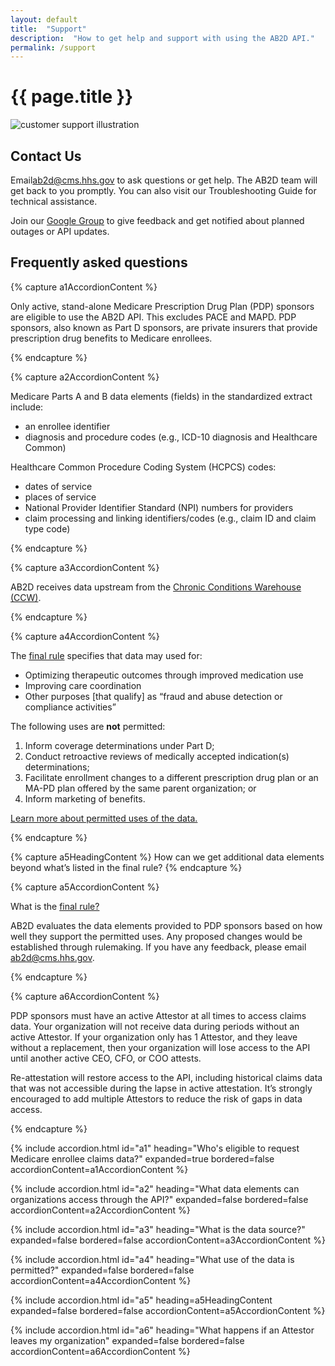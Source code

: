 ```yaml
---
layout: default
title:  "Support"
description:  "How to get help and support with using the AB2D API."
permalink: /support
---
```


# {{ page.title }}

<div class="grid-row grid-gap-4 desktop:grid-gap-6 padding-y-4 flex-align-center">
  <div class="tablet:grid-col tablet:order-2">
    <img src="{{ '/assets/img/experts.svg' | relative_url }}" alt="customer support illustration" />
  </div>
  <div class="tablet:grid-col tablet:order-1">
    <h2>Contact Us</h2>
    <p>
      Email<a href="mailto:ab2d@cms.hhs.gov">ab2d@cms.hhs.gov</a> to ask questions or get help. The AB2D team will get back to you promptly. You can also visit our Troubleshooting Guide for technical assistance.
    </p>
    <p>
      Join our <a href="https://groups.google.com/u/0/g/cms-ab2d-api">Google Group</a> to give feedback and get notified about planned outages or API updates.
    </p>
  </div>
</div>

## Frequently asked questions

<div class="padding-top-4"></div>

{% capture a1AccordionContent %}
<p>
Only active, stand-alone Medicare Prescription Drug Plan (PDP) sponsors are eligible to use the AB2D API. This excludes PACE and MAPD. PDP sponsors, also known as Part D sponsors, are private insurers that provide prescription drug benefits to Medicare enrollees. 
</p>
{% endcapture %}

{% capture a2AccordionContent %}
<p>
    Medicare Parts A and B data elements (fields) in the standardized extract include:
</p>
<ul>
    <li>an enrollee identifier</li>
    <li>diagnosis and procedure codes (e.g., ICD-10 diagnosis and Healthcare Common)</li>
</ul>
<p>
    Healthcare Common Procedure Coding System (HCPCS) codes:
</p>
<ul>
    <li>dates of service</li>
    <li>places of service</li>
    <li>National Provider Identifier Standard (NPI) numbers for providers</li>
    <li>claim processing and linking identifiers/codes (e.g., claim ID and claim type code)</li>
</ul>
{% endcapture %}

{% capture a3AccordionContent %}
  <p>
    AB2D receives data upstream from the  <a href="https://www2.ccwdata.org/web/guest/home/">Chronic Conditions Warehouse (CCW)</a>.
  </p>
{% endcapture %}

{% capture a4AccordionContent %}
<p>
    The <a href="https://www.federalregister.gov/documents/2019/04/16/2019-06822/medicare-and-medicaid-programs-policy-and-technical-changes-to-the-medicare-advantage-medicare#page-15745">final rule</a> specifies that data may used for:
</p>
<ul>
  <li>Optimizing therapeutic outcomes through improved medication use</li>
  <li>Improving care coordination</li>
  <li>Other purposes [that qualify] as “fraud and abuse detection or compliance activities”</li>
</ul>
<p>
    The following uses are <strong>not</strong> permitted:
</p>
<ol>
    <li>Inform coverage determinations under Part D;</li>
    <li>Conduct retroactive reviews of medically accepted indication(s) determinations;</li>
    <li>Facilitate enrollment changes to a different prescription drug plan or an MA-PD plan offered by the same parent organization; or</li>
    <li>Inform marketing of benefits.</li>
</ol>
<p>
<a href="{{ '/about' | relative_url }}">Learn more about permitted uses of the data.</a>
</p>
{% endcapture %}

{% capture a5HeadingContent %}
How can we get additional data elements beyond what’s listed in the final rule?
{% endcapture %}

{% capture a5AccordionContent %}
<p>What is the <a href="https://www.federalregister.gov/documents/2019/04/16/2019-06822/medicare-and-medicaid-programs-policy-and-technical-changes-to-the-medicare-advantage-medicare#page-15745" target="_blank">final rule?</a></p>

<p>
    AB2D evaluates the data elements provided to PDP sponsors based on how well they support the permitted uses. Any proposed changes would be established through rulemaking. If you have any feedback, please email <a href="mailto:ab2d@cms.hhs.gov">ab2d@cms.hhs.gov</a>.
</p>
{% endcapture %}

{% capture a6AccordionContent %}
<p>
    PDP sponsors must have an active Attestor at all times to access claims data. Your organization will not receive data during periods without an active Attestor. If your organization only has 1 Attestor, and they leave without a replacement, then your organization will lose access to the API until another active CEO, CFO, or COO attests.
</p>
<p>
    Re-attestation will restore access to the API, including historical claims data that was not accessible during the lapse in active attestation. It’s strongly encouraged to add multiple Attestors to reduce the risk of gaps in data access.
</p>
{% endcapture %}

{% include accordion.html id="a1" heading="Who's eligible to request Medicare enrollee claims data?" expanded=true bordered=false accordionContent=a1AccordionContent %}

{% include accordion.html id="a2" heading="What data elements can organizations access through the API?" expanded=false bordered=false accordionContent=a2AccordionContent %}

{% include accordion.html id="a3" heading="What is the data source?" expanded=false bordered=false accordionContent=a3AccordionContent %}

{% include accordion.html id="a4" heading="What use of the data is permitted?" expanded=false bordered=false accordionContent=a4AccordionContent %}

{% include accordion.html id="a5" heading=a5HeadingContent expanded=false bordered=false accordionContent=a5AccordionContent %}

{% include accordion.html id="a6" heading="What happens if an Attestor leaves my organization" expanded=false bordered=false accordionContent=a6AccordionContent %}
